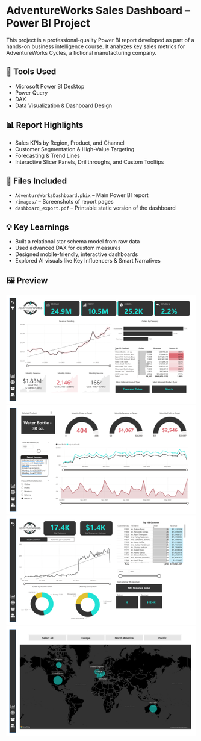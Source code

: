 # AdventureWorks Sales Dashboard – Power BI Project

This project is a professional-quality Power BI report developed as part of a hands-on business intelligence course. It analyzes key sales metrics for AdventureWorks Cycles, a fictional manufacturing company.

## 🧰 Tools Used
- Microsoft Power BI Desktop
- Power Query
- DAX
- Data Visualization & Dashboard Design

## 📊 Report Highlights
- Sales KPIs by Region, Product, and Channel
- Customer Segmentation & High-Value Targeting
- Forecasting & Trend Lines
- Interactive Slicer Panels, Drillthroughs, and Custom Tooltips

## 📁 Files Included
- `AdventureWorksDashboard.pbix` – Main Power BI report
- `/images/` – Screenshots of report pages
- `dashboard_export.pdf` – Printable static version of the dashboard

## 💡 Key Learnings
- Built a relational star schema model from raw data
- Used advanced DAX for custom measures
- Designed mobile-friendly, interactive dashboards
- Explored AI visuals like Key Influencers & Smart Narratives

## 🖼️ Preview

![Dashboard preview](images/Exec-Dashboard.png)
![Product Details preview](images/Product-Details.png)
![Map preview](images/Customer-Details.png)
![Customer Details preview](images/Map.png)



